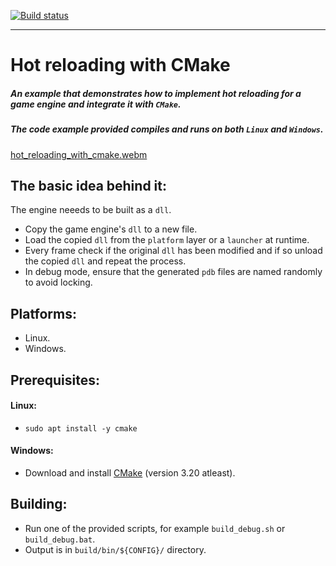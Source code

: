 <!-- badges: start -->
[![Build status](https://github.com/M-Fatah/hot_reloading_with_cmake/workflows/CI/badge.svg)](https://github.com/M-Fatah/hot_reloading_with_cmake/actions?workflow=CI)
<!-- badges: end -->
---

# **Hot reloading with CMake**

##### An example that demonstrates how to implement hot reloading for a game engine and integrate it with `CMake`.
##### The code example provided compiles and runs on both `Linux` and `Windows`.
[hot_reloading_with_cmake.webm](https://user-images.githubusercontent.com/6799254/192156217-d6ae8a05-b6f5-48d3-aa7c-eaaa21dd1c3e.webm)

## **The basic idea behind it:**
The engine neeeds to be built as a `dll`.
- Copy the game engine's `dll` to a new file.
- Load the copied `dll` from the `platform` layer or a `launcher` at runtime.
- Every frame check if the original `dll` has been modified and if so unload the copied `dll` and repeat the process.
- In debug mode, ensure that the generated `pdb` files are named randomly to avoid locking.

## **Platforms:**
- Linux.
- Windows.

## **Prerequisites:**
#### **Linux:**
- ```sudo apt install -y cmake```
#### **Windows:**
- Download and install [CMake](https://cmake.org/download/) (version 3.20 atleast).

## **Building:**
- Run one of the provided scripts, for example `build_debug.sh` or `build_debug.bat`.
- Output is in `build/bin/${CONFIG}/` directory.
